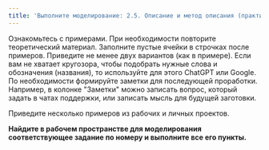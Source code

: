 ```yaml
---
title: 'Выполните моделирование: 2.5. Описание и метод описания (практика)'
---
```


Ознакомьтесь с примерами. При необходимости повторите теоретический
материал. Заполните пустые ячейки в строчках после примеров. Приведите
не менее двух вариантов (как в примере). Если вам не хватает кругозора,
чтобы подобрать нужные слова и обозначения (названия), то используйте
для этого ChatGPT или Google. По необходимости формируйте заметки для
последующей проработки. Например, в колонке "Заметки" можно записать
вопрос, который задать в чатах поддержки, или записать мысль для будущей
заготовки.  

Приведите несколько примеров из рабочих и личных проектов.  

**Найдите в рабочем пространстве для моделирования соответствующее
задание по номеру и выполните все его пункты.**
